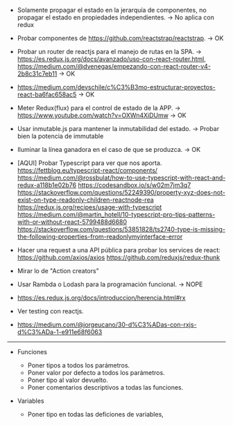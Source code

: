 - Solamente propagar el estado en la jerarquía de componentes, no propagar el estado en propiedades independientes. -> No aplica con redux
- Probar componentes de https://github.com/reactstrap/reactstrap. -> OK
- Probar un router de reactjs para el manejo de rutas en la SPA. ->
    https://es.redux.js.org/docs/avanzado/uso-con-react-router.html,
    https://medium.com/@dvenegas/empezando-con-react-router-v4-2b8c31c7eb11 -> OK
- https://medium.com/devschile/c%C3%B3mo-estructurar-proyectos-react-ba6fac658ac5 -> OK
- Meter Redux(flux) para el control de estado de la APP. -> https://www.youtube.com/watch?v=OXWn4XiDUmw -> OK
- Usar inmutable.js para mantener la inmutabilidad del estado. -> Probar bien la potencia de immutable
- Iluminar la línea ganadora en el caso de que se produzca. -> OK

- [AQUI] Probar Typescript para ver que nos aporta.
    https://fettblog.eu/typescript-react/components/
    https://medium.com/@rossbulat/how-to-use-typescript-with-react-and-redux-a118b1e02b76
    https://codesandbox.io/s/w02m7jm3q7
    https://stackoverflow.com/questions/52249390/property-xyz-does-not-exist-on-type-readonly-children-reactnode-rea
    https://redux.js.org/recipes/usage-with-typescript
    https://medium.com/@martin_hotell/10-typescript-pro-tips-patterns-with-or-without-react-5799488d6680
    https://stackoverflow.com/questions/53851828/ts2740-type-is-missing-the-following-properties-from-readonlymyinterface-error

- Hacer una request a una API pública para probar los services de react: https://github.com/axios/axios
    https://github.com/reduxjs/redux-thunk
- Mirar lo de "Action creators"
- Usar Rambda o Lodash para la programación funcional. -> NOPE
- https://es.redux.js.org/docs/introduccion/herencia.html#rx
- Ver testing con reactjs.
- https://medium.com/@jorgeucano/30-d%C3%ADas-con-rxjs-d%C3%ADa-1-e911e68f6063

----------------------------

- Funciones
    - Poner tipos a todos los parámetros.
    - Poner valor por defecto a todos los parámetros.
    - Poner tipo al valor devuelto.
    - Poner comentarios descriptivos a todas las funciones.

- Variables
    - Poner tipo en todas las deficiones de variables,